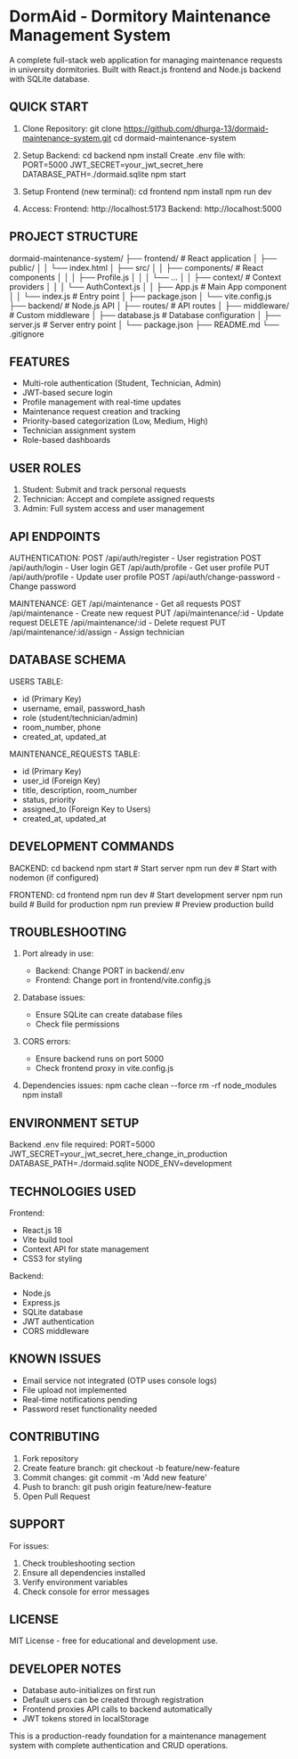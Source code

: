 # DormAid - Dormitory Maintenance Management System

A complete full-stack web application for managing maintenance requests in university dormitories. Built with React.js frontend and Node.js backend with SQLite database.

## QUICK START

1. Clone Repository:
   git clone https://github.com/dhurga-13/dormaid-maintenance-system.git
   cd dormaid-maintenance-system

2. Setup Backend:
   cd backend
   npm install
   Create .env file with:
     PORT=5000
     JWT_SECRET=your_jwt_secret_here
     DATABASE_PATH=./dormaid.sqlite
   npm start

3. Setup Frontend (new terminal):
   cd frontend
   npm install
   npm run dev

4. Access:
   Frontend: http://localhost:5173
   Backend: http://localhost:5000

## PROJECT STRUCTURE

dormaid-maintenance-system/
├── frontend/                 # React application
│   ├── public/
│   │   └── index.html
│   ├── src/
│   │   ├── components/      # React components
│   │   │   ├── Profile.js
│   │   │   └── ...
│   │   ├── context/         # Context providers
│   │   │   └── AuthContext.js
│   │   ├── App.js          # Main App component
│   │   └── index.js        # Entry point
│   ├── package.json
│   └── vite.config.js
├── backend/                  # Node.js API
│   ├── routes/              # API routes
│   ├── middleware/          # Custom middleware
│   ├── database.js          # Database configuration
│   ├── server.js           # Server entry point
│   └── package.json
├── README.md
└── .gitignore

## FEATURES

- Multi-role authentication (Student, Technician, Admin)
- JWT-based secure login
- Profile management with real-time updates
- Maintenance request creation and tracking
- Priority-based categorization (Low, Medium, High)
- Technician assignment system
- Role-based dashboards

## USER ROLES

1. Student: Submit and track personal requests
2. Technician: Accept and complete assigned requests
3. Admin: Full system access and user management

## API ENDPOINTS

AUTHENTICATION:
POST /api/auth/register - User registration
POST /api/auth/login - User login
GET /api/auth/profile - Get user profile
PUT /api/auth/profile - Update user profile
POST /api/auth/change-password - Change password

MAINTENANCE:
GET /api/maintenance - Get all requests
POST /api/maintenance - Create new request
PUT /api/maintenance/:id - Update request
DELETE /api/maintenance/:id - Delete request
PUT /api/maintenance/:id/assign - Assign technician

## DATABASE SCHEMA

USERS TABLE:
- id (Primary Key)
- username, email, password_hash
- role (student/technician/admin)
- room_number, phone
- created_at, updated_at

MAINTENANCE_REQUESTS TABLE:
- id (Primary Key)
- user_id (Foreign Key)
- title, description, room_number
- status, priority
- assigned_to (Foreign Key to Users)
- created_at, updated_at

## DEVELOPMENT COMMANDS

BACKEND:
cd backend
npm start          # Start server
npm run dev        # Start with nodemon (if configured)

FRONTEND:
cd frontend
npm run dev        # Start development server
npm run build      # Build for production
npm run preview    # Preview production build

## TROUBLESHOOTING

1. Port already in use:
   - Backend: Change PORT in backend/.env
   - Frontend: Change port in frontend/vite.config.js

2. Database issues:
   - Ensure SQLite can create database files
   - Check file permissions

3. CORS errors:
   - Ensure backend runs on port 5000
   - Check frontend proxy in vite.config.js

4. Dependencies issues:
   npm cache clean --force
   rm -rf node_modules
   npm install

## ENVIRONMENT SETUP

Backend .env file required:
PORT=5000
JWT_SECRET=your_jwt_secret_here_change_in_production
DATABASE_PATH=./dormaid.sqlite
NODE_ENV=development

## TECHNOLOGIES USED

Frontend:
- React.js 18
- Vite build tool
- Context API for state management
- CSS3 for styling

Backend:
- Node.js
- Express.js
- SQLite database
- JWT authentication
- CORS middleware

## KNOWN ISSUES

- Email service not integrated (OTP uses console logs)
- File upload not implemented
- Real-time notifications pending
- Password reset functionality needed

## CONTRIBUTING

1. Fork repository
2. Create feature branch: git checkout -b feature/new-feature
3. Commit changes: git commit -m 'Add new feature'
4. Push to branch: git push origin feature/new-feature
5. Open Pull Request

## SUPPORT

For issues:
1. Check troubleshooting section
2. Ensure all dependencies installed
3. Verify environment variables
4. Check console for error messages

## LICENSE

MIT License - free for educational and development use.

## DEVELOPER NOTES

- Database auto-initializes on first run
- Default users can be created through registration
- Frontend proxies API calls to backend automatically
- JWT tokens stored in localStorage

This is a production-ready foundation for a maintenance management system with complete authentication and CRUD operations.
